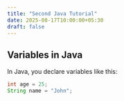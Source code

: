 ```yaml
---
title: "Second Java Tutorial"
date: 2025-08-17T10:00:00+05:30
draft: false
---
```


## Variables in Java

In Java, you declare variables like this:

```java
int age = 25;
String name = "John";